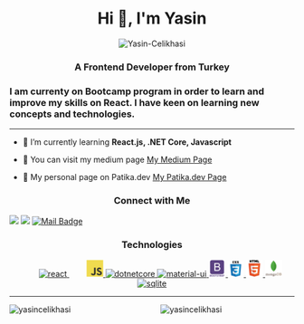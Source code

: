 <h1 align="center">Hi 👋, I'm Yasin </h1>
<p align="center"> <img src="https://komarev.com/ghpvc/?username=Yasin-Celikhasi" alt="Yasin-Celikhasi" /> </p>
<h3 align="center">A Frontend Developer from Turkey</h3>
<h3 align=left>I am currenty on Bootcamp program in order to learn and improve my skills on React. I have keen on learning new concepts and technologies. </h3>
<hr>

- 🌱 I’m currently learning **React.js, .NET Core, Javascript**

- 📝 You can visit my medium page [My Medium Page](https://medium.com/@clkhsyasin) 

- 📝 My personal page on Patika.dev  [My Patika.dev Page](https://app.patika.dev/Yasin-Celikhasi)

<!-- - 📫 How to reach me **clkhsyasin@gmail.com** -->



<h3 align="center">Connect with Me </h3>

[![](https://img.shields.io/badge/linkedin-%230077B5.svg?&style=for-the-badge&logo=linkedin&logoColor=white)](https://www.linkedin.com/in/yasincelikhasi/)
[![](https://img.shields.io/badge/medium-%2312100E.svg?&style=for-the-badge&logo=medium&logoColor=white)](https://medium.com/@clkhsyasin)
[![Mail Badge](https://img.shields.io/badge/clkhyasin@gmail.com-c14438?style=for-the-badge&logo=Gmail&logoColor=white&link=mailto:clkhsyasin@gmail.com)](mailto:clkhsyasin@gmail.com)


<h3 align="center">Technologies</h3>
<p align="center"> 
<a href="https://reactjs.org/" target="_blank" style="margin: 30px;"> <img src="https://upload.wikimedia.org/wikipedia/commons/thumb/4/47/React.svg/1200px-React.svg.png" alt="react" width="33" height="30"/> </a>
<a href="https://developer.mozilla.org/en-US/docs/Web/JavaScript" target="_blank"> <img src="https://raw.githubusercontent.com/devicons/devicon/master/icons/javascript/javascript-original.svg" alt="javascript" width="30" height="30"/> </a> 
<a href="https://dotnet.microsoft.com/" target="_blank"> <img src="https://upload.wikimedia.org/wikipedia/commons/thumb/e/ee/.NET_Core_Logo.svg/1200px-.NET_Core_Logo.svg.png" alt="dotnetcore" width="30" height="30"/> </a>
<a href="https://material-ui.com/" target="_blank"> <img src="https://seeklogo.com/images/M/material-ui-logo-5BDCB9BA8F-seeklogo.com.png" alt="material-ui" width="26" height="26"/> </a>
<a href="https://getbootstrap.com" target="_blank"> <img src="https://raw.githubusercontent.com/devicons/devicon/master/icons/bootstrap/bootstrap-plain-wordmark.svg" alt="bootstrap" width="30" height="30"/> </a>
<a href="https://www.w3schools.com/css/" target="_blank"> <img src="https://raw.githubusercontent.com/devicons/devicon/master/icons/css3/css3-original-wordmark.svg" alt="css3" width="28" height="28"/> </a> 
<a href="https://www.w3.org/html/" target="_blank"> <img src="https://raw.githubusercontent.com/devicons/devicon/master/icons/html5/html5-original-wordmark.svg" alt="html5" width="30" height="30"/> </a> 
<a href="https://www.mongodb.com/" target="_blank"> <img src="https://raw.githubusercontent.com/devicons/devicon/master/icons/mongodb/mongodb-original-wordmark.svg" alt="mongodb" width="30" height="30"/> </a>
<a href="https://www.sqlite.org/" target="_blank"> <img src="https://www.vectorlogo.zone/logos/sqlite/sqlite-icon.svg" alt="sqlite" width="30" height="30"/> </a>
</p>

<hr>
<p><img align="left" src="https://github-readme-stats.vercel.app/api/top-langs?username=Yasin-Celikhasi&show_icons=true&theme=radical&locale=en&layout=compact" width="40%" alt="yasincelikhasi" /></p>
<p>&nbsp;<img align="right" src="https://github-readme-stats.vercel.app/api?username=Yasin-Celikhasi&show_icons=true&theme=dark&locale=en" alt="yasincelikhasi" width="47%" /></p>
